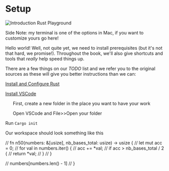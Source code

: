 # Setup

![Introduction Rust Playground](./img/intro_playground.gif)

Side Note: my terminal is one of the options in Mac, if you want to customize yours go here!


Hello world! Well, not quite yet, we need to install prerequisites (but it's not that hard, we promise!). Throughout the book, we'll also give shortcuts and tools that *really* help speed things up.

There are a few things on our *TODO* list and we refer you to the original sources as these will give you better instructions than we can:

[Install and Configure Rust](https://www.rust-lang.org/tools/install)

[Install VSCode](https://www.rust-lang.org/tools/install) 


<ul>First, create a new folder in the place you want to have your work</ul>
<ul>Open VSCode and File>>Open your folder</ul>

Run `Cargo init`

Our workspace should look something like this

// fn n50(numbers: &[usize], nb_bases_total: usize) -> usize {
//     let mut acc = 0;
//     for val in numbers.iter() {
//         acc += *val;
//         if acc > nb_bases_total / 2 {
//             return *val;
//         }
//     }

//     numbers[numbers.len() - 1]
// }